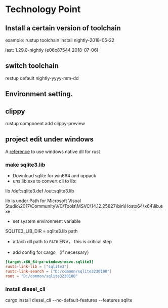 # Technology Point

## Install a certain version of toolchain

example: rustup toolchain install nightly-2018-05-22

last: 1.29.0-nightly (e06c87544 2018-07-06)

## switch toolchain

restup default nightly-yyyy-mm-dd

## Environment setting.

## clippy

rustup component add clippy-preview

## project edit under windows

A [reference](https://cmsd2.silvrback.com/rust-msvc) to use windows native dll for rust 

### make sqlite3.lib

+ Download sqlite for win664 and uppack
+ uns lib.exe to convert dll to lib:

lib /def:sqlite3.def /out:sqlite3.lib

lib is under Path for Microsoft Visual Studio\2017\Community\VC\Tools\MSVC\14.12.25827\bin\Hostx64\x64\lib.exe

+ set system environment variable

SQLITE3_LIB_DIR = sqlite3.lib path

+ attach dll path to `PATH` ENV， this is critical step

+ add config for cargo （if necessary）

```toml
[target.x86_64-pc-windows-msvc.sqlite3]
rustc-link-lib = ["sqlite3"]
rustc-link-search = ["D:/common/sqlite3230100"]
root = "D:/common/sqlite3230100" 
```

### install diesel_cli

cargo install diesel_cli --no-default-features --features sqlite





